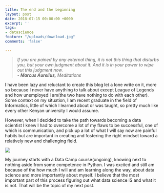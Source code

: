 ```yaml
---
title: The end and the beginning
layout: post
date: 2018-07-15 00:00:00 +0000
excerpt: ''
tags:
- datascience
feature: "/uploads/download.jpg"
comments: 'false'

---
```


> _If you are pained by any external thing, it is not this thing that disturbs you, but your own judgment about it. And it is in your power to wipe out this judgment now.  
> - **Marcus Aurelius,** Meditations_  

I have been lazy and reluctant to create this blog let a lone write on  it, more so because I never have anything to talk about except League of Legends and how unemployed I am(the two have nothing to do with each other). Some context on my situation, I am recent graduate in the field of Informatics, little of which I learned  about or was taught, so pretty much like every other Kenyan university I would assume. 

However, when I decided to take the path towards becoming a data scientist I knew I had to overcome a lot of my flaws to be successful, one of which is communication, and pick up a lot of what I will say now are painful habits but are important in creating and fostering the right mindset toward a relatively new and challenging field. 

![](https://www.propertyme.com.au/media/k2/items/cache/954fb0ebf1d84fb921bfb0b6e045d57f_L.jpg)

My journey starts with a Data Camp course(ongoing), knowing next to nothing aside from some competence in Python. I was excited and still am because of the how much I will and am learning along the way, about data science and more importantly about myself. I believe that the most important part of this process figuring out what data science IS and what it is not. That will be the topic of my next post.